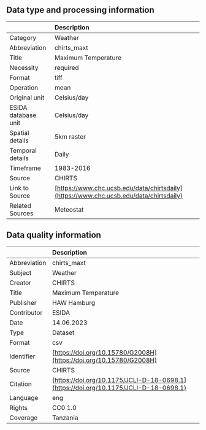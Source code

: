 ## Data type and processing information 

|                     | Description                                                                            |
|:--------------------|:---------------------------------------------------------------------------------------|
| Category            | Weather                                                                                |
| Abbreviation        | chirts_maxt                                                                            |
| Title               | Maximum Temperature                                                                    |
| Necessity           | required                                                                               |
| Format              | tiff                                                                                   |
| Operation           | mean                                                                                   |
| Original unit       | Celsius/day                                                                            |
| ESIDA database unit | Celsius/day                                                                            |
| Spatial details     | 5km raster                                                                             |
| Temporal details    | Daily                                                                                  |
| Timeframe           | 1983-2016                                                                              |
| Source              | CHIRTS                                                                                 |
| Link to Source      | [https://www.chc.ucsb.edu/data/chirtsdaily](https://www.chc.ucsb.edu/data/chirtsdaily) |
| Related Sources     | Meteostat                                                                              |

## Data quality information 

|              | Description                                                                          |
|:-------------|:-------------------------------------------------------------------------------------|
| Abbreviation | chirts_maxt                                                                          |
| Subject      | Weather                                                                              |
| Creator      | CHIRTS                                                                               |
| Title        | Maximum Temperature                                                                  |
| Publisher    | HAW Hamburg                                                                          |
| Contributor  | ESIDA                                                                                |
| Date         | 14.06.2023                                                                           |
| Type         | Dataset                                                                              |
| Format       | csv                                                                                  |
| Identifier   | [https://doi.org/10.15780/G2008H](https://doi.org/10.15780/G2008H)                   |
| Source       | CHIRTS                                                                               |
| Citation     | [https://doi.org/10.1175/JCLI-D-18-0698.1](https://doi.org/10.1175/JCLI-D-18-0698.1) |
| Language     | eng                                                                                  |
| Rights       | CC0 1.0                                                                              |
| Coverage     | Tanzania                                                                             |